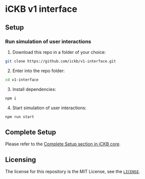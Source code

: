 # iCKB v1 interface

## Setup

### Run simulation of user interactions

1. Download this repo in a folder of your choice:  

```bash
git clone https://github.com/ickb/v1-interface.git
```

2. Enter into the repo folder:

```bash
cd v1-interface
```

3. Install dependencies:

```bash
npm i
```

4. Start simulation of user interactions:

```bash
npm run start
```

## Complete Setup

Please refer to the [Complete Setup section in iCKB core](https://github.com/ickb/v1-core/#complete-setup).

## Licensing

The license for this repository is the MIT License, see the [`LICENSE`](./LICENSE).
